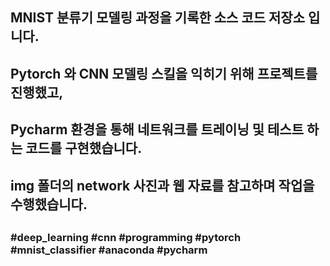 ##
## MNIST 분류기 모델링 과정을 기록한 소스 코드 저장소 입니다.
## Pytorch 와 CNN 모델링 스킬을 익히기 위해 프로젝트를 진행했고,
## Pycharm 환경을 통해 네트워크를 트레이닝 및 테스트 하는 코드를 구현했습니다.
## img 폴더의 network 사진과 웹 자료를 참고하며 작업을 수행했습니다.
##
### #deep_learning #cnn #programming #pytorch #mnist_classifier #anaconda #pycharm
##

